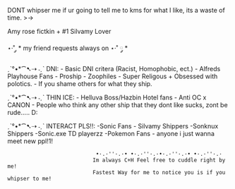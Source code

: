 DONT whipser me if ur going to tell me to kms for what I like, its a waste of time. >->

Amy rose fictkin + #1 Silvamy Lover

⋆·˚ ༘ * my friend requests always on ⋆·˚ ༘ *

ˏˋ°•*⁀➷⇢ ˗ˏˋ DNI: - Basic DNI critera (Racist, Homophobic, ect.)
                     -  Alfreds Playhouse Fans
                       -  Proship
                        -  Zoophiles
                          - Super Religous + Obsessed with polotics.
                            - If you shame others for what they ship.
                             
                          
ˏˋ°•*⁀➷⇢ ˗ˏˋ THIN ICE:  - Helluva Boss/Hazbin Hotel fans
                             - Anti OC x CANON
                               - People who think any other ship that they dont like sucks, zont be rude..... D:

ˏˋ°•*⁀➷⇢ ˗ˏˋ INTERACT PLS!!:  -Sonic Fans
                                 - Silvamy Shippers
                                  -Sonknux Shippers
                                  -Sonic.exe TD playerzz
                                  -Pokemon Fans
                                   - anyone i just wanna meet new ppl!1!



                  


    


                                •·.·''·.·• •·.·''·.·•·.·''·.·• •·.·''·.·
                               Im always C+H Feel free to cuddle right by me!
                               Fastest Way for me to notice you is if you whipser to me! 


                                
<!---
chomperoni/chomperoni is a ✨ special ✨ repository because its `README.md` (this file) appears on your GitHub profile.
You can click the Preview link to take a look at your changes.
--->

